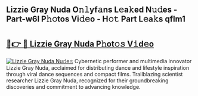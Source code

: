 ## Lizzie Gray Nuda O𝚗𝚕yf𝚊ns L𝚎a𝚔ed N𝚞𝚍es - Part-w6l P𝚑𝚘tos Vi𝚍𝚎o - H𝚘𝚝 Part L𝚎a𝚔s qflm1

# <h2><a href="http://kfcfn2.oniu.top/?m=Lizzie+Gray+Nuda">🔗👉 🔴 Lizzie Gray Nuda P𝚑ot𝚘𝚜 V𝚒d𝚎o</a></h2>

[![Lizzie Gray Nuda Nu𝚍e𝚜](https://i.imgur.com/0qMVB7G.gif)](http://kfcfn2.oniu.top/?m=Lizzie+Gray+Nuda)
Cybernetic performer and multimedia innovator Lizzie Gray Nuda, acclaimed for distributing dance and lifestyle inspiration through viral dance sequences and compact films. Trailblazing scientist researcher Lizzie Gray Nuda, recognized for their groundbreaking discoveries and commitment to advancing knowledge.  
